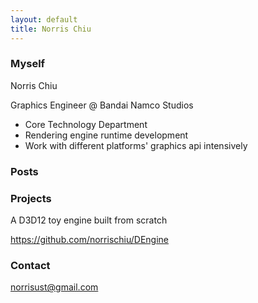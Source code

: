 ```yaml
---
layout: default
title: Norris Chiu
---
```


### Myself

Norris Chiu

Graphics Engineer @ Bandai Namco Studios

- Core Technology Department 
- Rendering engine runtime development 
- Work with different platforms' graphics api intensively



### Posts



### Projects

A D3D12 toy engine built from scratch

https://github.com/norrischiu/DEngine

### Contact

norrisust@gmail.com
